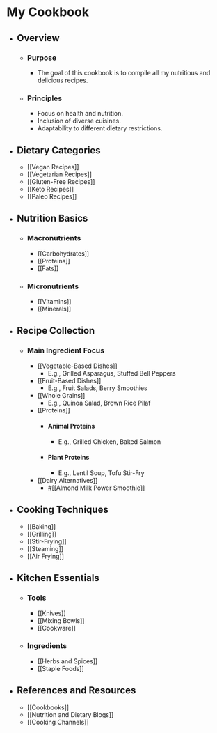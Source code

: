 # My Cookbook
- ## Overview
	- ### Purpose
		- The goal of this cookbook is to compile all my nutritious and delicious recipes.
	- ### Principles
		- Focus on health and nutrition.
		- Inclusion of diverse cuisines.
		- Adaptability to different dietary restrictions.
- ## Dietary Categories
	- [[Vegan Recipes]]
	- [[Vegetarian Recipes]]
	- [[Gluten-Free Recipes]]
	- [[Keto Recipes]]
	- [[Paleo Recipes]]
- ## Nutrition Basics
	- ### Macronutrients
		- [[Carbohydrates]]
		- [[Proteins]]
		- [[Fats]]
	- ### Micronutrients
		- [[Vitamins]]
		- [[Minerals]]
- ## Recipe Collection
	- ### Main Ingredient Focus
		- [[Vegetable-Based Dishes]]
			- E.g., Grilled Asparagus, Stuffed Bell Peppers
		- [[Fruit-Based Dishes]]
			- E.g., Fruit Salads, Berry Smoothies
		- [[Whole Grains]]
			- E.g., Quinoa Salad, Brown Rice Pilaf
		- [[Proteins]]
			- #### Animal Proteins
				- E.g., Grilled Chicken, Baked Salmon
			- #### Plant Proteins
				- E.g., Lentil Soup, Tofu Stir-Fry
		- [[Dairy Alternatives]]
			- #[[Almond Milk Power Smoothie]]
- ## Cooking Techniques
	- [[Baking]]
	- [[Grilling]]
	- [[Stir-Frying]]
	- [[Steaming]]
	- [[Air Frying]]
- ## Kitchen Essentials
	- ### Tools
		- [[Knives]]
		- [[Mixing Bowls]]
		- [[Cookware]]
	- ### Ingredients
		- [[Herbs and Spices]]
		- [[Staple Foods]]
- ## References and Resources
	- [[Cookbooks]]
	- [[Nutrition and Dietary Blogs]]
	- [[Cooking Channels]]